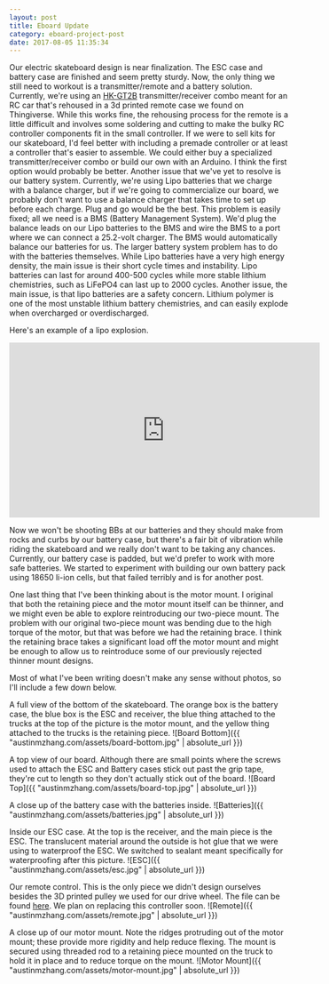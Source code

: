 ```yaml
---
layout: post
title: Eboard Update
category: eboard-project-post
date: 2017-08-05 11:35:34
---
```

Our electric skateboard design is near finalization. The ESC case and battery case are finished and seem pretty sturdy. Now, the only thing we still need to workout is a transmitter/remote and a battery solution. 
Currently, we're using an [HK-GT2B](https://hobbyking.com/en_us/hobbykingr-tmhk-gt2b-3ch-2-4ghz-transmitter-and-receiver-w-rechargable-li-ion-battery-1.html) transmitter/receiver combo meant for an RC car that's rehoused in a 3d printed remote case we found on Thingiverse. While this works fine, the rehousing process for the remote is a little difficult and involves some soldering and cutting to make the bulky RC controller components fit in the small controller. If we were to sell kits for our skateboard, I'd feel better with including a premade controller or at least a controller that's easier to assemble. We could either buy a specialized transmitter/receiver combo or build our own with an Arduino. I think the first option would probably be better. 
Another issue that we've yet to resolve is our battery system. Currently, we're using Lipo batteries that we charge with a balance charger, but if we're going to commercialize our board, we probably don't want to use a balance charger that takes time to set up before each charge. Plug and go would be the best. This problem is easily fixed; all we need is a BMS (Battery Management System). We'd plug the balance leads on our Lipo batteries to the BMS and wire the BMS to a port where we can connect a 25.2-volt charger. The BMS would automatically balance our batteries for us.
The larger battery system problem has to do with the batteries themselves. While Lipo batteries have a very high energy density, the main issue is their short cycle times and instability. Lipo batteries can last for around 400-500 cycles while more stable lithium chemistries, such as LiFePO4 can last up to 2000 cycles.
Another issue, the main issue, is that lipo batteries are a safety concern. Lithium polymer is one of the most unstable lithium battery chemistries, and can easily explode when overcharged or overdischarged.

Here's an example of a lipo explosion.
<iframe width="560" height="315" src="https://www.youtube.com/embed/EseOhC8n7ro?rel=0&amp;start=9" frameborder="0" allowfullscreen></iframe>

Now we won't be shooting BBs at our batteries and they should make from rocks and curbs by our battery case, but there's a fair bit of vibration while riding the skateboard and we really don't want to be taking any chances. Currently, our battery case is padded, but we'd prefer to work with more safe batteries. We started to experiment with building our own battery pack using 18650 li-ion cells, but that failed terribly and is for another post.

One last thing that I've been thinking about is the motor mount. I original that both the retaining piece and the motor mount itself can be thinner, and we might even be able to explore reintroducing our two-piece mount. The problem with our original two-piece mount was bending due to the high torque of the motor, but that was before we had the retaining brace. I think the retaining brace takes a significant load off the motor mount and might be enough to allow us to reintroduce some of our previously rejected thinner mount designs.

Most of what I've been writing doesn't make any sense without photos, so I'll include a few down below.

A full view of the bottom of the skateboard. The orange box is the battery case, the blue box is the ESC and receiver, the blue thing attached to the trucks at the top of the picture is the motor mount, and the yellow thing attached to the trucks is the retaining piece.
![Board Bottom]({{ "austinmzhang.com/assets/board-bottom.jpg" | absolute_url }})

A top view of our board. Although there are small points where the screws used to attach the ESC and Battery cases stick out past the grip tape, they're cut to length so they don't actually stick out of the board.
![Board Top]({{ "austinmzhang.com/assets/board-top.jpg" | absolute_url }})

A close up of the battery case with the batteries inside. 
![Batteries]({{ "austinmzhang.com/assets/batteries.jpg" | absolute_url }})

Inside our ESC case. At the top is the receiver, and the main piece is the ESC. The translucent material around the outside is hot glue that we were using to waterproof the ESC. We switched to sealant meant specifically for waterproofing after this picture.
![ESC]({{ "austinmzhang.com/assets/esc.jpg" | absolute_url }})

Our remote control. This is the only piece we didn't design ourselves besides the 3D printed pulley we used for our drive wheel. The file can be found [here](https://www.thingiverse.com/thing:922378). We plan on replacing this controller soon.
![Remote]({{ "austinmzhang.com/assets/remote.jpg" | absolute_url }})

A close up of our motor mount. Note the ridges protruding out of the motor mount; these provide more rigidity and help reduce flexing. The mount is secured using threaded rod to a retaining piece mounted on the truck to hold it in place and to reduce torque on the mount.
![Motor Mount]({{ "austinmzhang.com/assets/motor-mount.jpg" | absolute_url }})